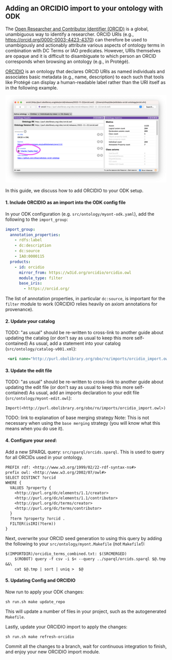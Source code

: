 ## Adding an ORCIDIO import to your ontology with ODK

The [Open Researcher and Contributor Identifier (ORCID)](https://orcid.org/) is a global, unambiguous way to identify a researcher.
ORCID URIs (e.g., https://orcid.org/0000-0003-4423-4370) can therefore be used to unambigously and actionably attribute various aspects of ontology terms in combination with DC Terms or IAO predicates. However, URIs themselves are opaque and it is difficult to disambiguate to which person an ORCID corresponds when browsing an ontology (e.g., in Protégé).

[ORCIDIO](https://github.com/cthoyt/orcidio) is an ontology that declares ORCID URIs as named individuals and associates basic metadata (e.g., name, description) to each such that tools like Protégé can display a human-readable label rather than the URI itself as in the following example.

![](https://github.com/cthoyt/orcidio/raw/main/img/screenshot-2.png)

In this guide, we discuss how to add ORCIDIO to your ODK setup.

#### 1. Include ORCIDIO as an import into the ODK config file

In your ODK configuration (e.g. `src/ontology/myont-odk.yaml`), add the following to the `import_group`:

```yaml
import_group:
  annotation_properties:
    - rdfs:label
    - dc:description
    - dc:source
    - IAO:0000115
  products:
    - id: orcidio
      mirror_from: https://w3id.org/orcidio/orcidio.owl
      module_type: filter
      base_iris:
        - https://orcid.org/
```

The list of annotation properties, in particular `dc:source`, is important for the `filter` module to work (ORCIDIO relies heavily on axiom annotations for provenance).

#### 2. Update your catalog

TODO: "as usual" should be re-written to cross-link to another guide about updating the catalog (or don't say as usual to keep this more self-contained)
As usual, add a statement into your catalog (`src/ontology/catalog-v001.xml`):

```xml
 <uri name="http://purl.obolibrary.org/obo/ro/imports/orcidio_import.owl" uri="imports/orcidio_import.owl"/>
```
 
#### 3. Update the edit file

TODO: "as usual" should be re-written to cross-link to another guide about updating the edit file (or don't say as usual to keep this more self-contained)
As usual, add an imports declaration to your edit file (`src/ontology/myont-edit.owl`):

```
Import(<http://purl.obolibrary.org/obo/ro/imports/orcidio_import.owl>)
```

TODO: link to explanation of base merging strategy
Note: This is not necessary when using the `base merging` strategy (you will know what this means when you do use it).

#### 4. Configure your _seed_:

Add a new SPARQL query: `src/sparql/orcids.sparql`. This is used to query for all ORCIDs used in your ontology.

```sparql
PREFIX rdf: <http://www.w3.org/1999/02/22-rdf-syntax-ns#>
prefix owl: <http://www.w3.org/2002/07/owl#>
SELECT DISTINCT ?orcid
WHERE {
  VALUES ?property {
    <http://purl.org/dc/elements/1.1/creator>
    <http://purl.org/dc/elements/1.1/contributor>
    <http://purl.org/dc/terms/creator>
    <http://purl.org/dc/terms/contributor> 
  }
  ?term ?property ?orcid . 
  FILTER(isIRI(?term))
}
```

Next, overwrite your ORCID seed generation to using this query by adding the following to your `src/ontology/myont.Makefile` (not `Makefile`!):

```make
$(IMPORTDIR)/orcidio_terms_combined.txt: $(SRCMERGED)
	$(ROBOT) query -f csv -i $< --query ../sparql/orcids.sparql $@.tmp &&\
	cat $@.tmp | sort | uniq >  $@
```

#### 5. Updating Config and ORCIDIO

Now run to apply your ODK changes:

```shell
sh run.sh make update_repo
```

This will update a number of files in your project, such as the autogenerated `Makefile`.

Lastly, update your ORCIDIO import to apply the changes:

```shell
sh run.sh make refresh-orcidio
```

Commit all the changes to a branch, wait for continuous integration to finish, and enjoy your new ORCIDIO import module.
